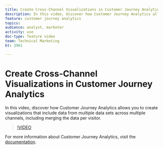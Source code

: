 ```yaml
---
title: Create Cross-Channel Visualizations in Customer Journey Analytics
description: In this video, discover how Customer Journey Analytics allows you to create visualizations that include data from multiple data sets across multiple channels, including merging the data per visitor.
feature: customer journey analytics
topics: 
audience: analyst, marketer
activity: use
doc-type: feature video
team: Technical Marketing
kt: 3961

---
```


# Create Cross-Channel Visualizations in Customer Journey Analytics

In this video, discover how Customer Journey Analytics allows you to create visualizations that include data from multiple data sets across multiple channels, including merging the data per visitor.

>[!VIDEO](https://video.tv.adobe.com/v/31771/?quality=12)

For more information about Customer Journey Analytics, visit the [documentation](https://docs.adobe.com/content/help/en/analytics-platform/using/cja-landing.html).
